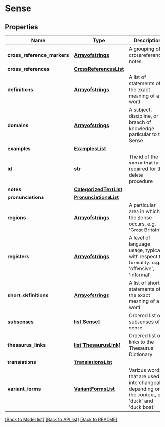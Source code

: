 # Sense

## Properties
Name | Type | Description | Notes
------------ | ------------- | ------------- | -------------
**cross_reference_markers** | [**Arrayofstrings**](Arrayofstrings.md) | A grouping of crossreference notes. | [optional] 
**cross_references** | [**CrossReferencesList**](CrossReferencesList.md) |  | [optional] 
**definitions** | [**Arrayofstrings**](Arrayofstrings.md) | A list of statements of the exact meaning of a word | [optional] 
**domains** | [**Arrayofstrings**](Arrayofstrings.md) | A subject, discipline, or branch of knowledge particular to the Sense | [optional] 
**examples** | [**ExamplesList**](ExamplesList.md) |  | [optional] 
**id** | **str** | The id of the sense that is required for the delete procedure | [optional] 
**notes** | [**CategorizedTextList**](CategorizedTextList.md) |  | [optional] 
**pronunciations** | [**PronunciationsList**](PronunciationsList.md) |  | [optional] 
**regions** | [**Arrayofstrings**](Arrayofstrings.md) | A particular area in which the Sense occurs, e.g. &#39;Great Britain&#39; | [optional] 
**registers** | [**Arrayofstrings**](Arrayofstrings.md) | A level of language usage, typically with respect to formality. e.g. &#39;offensive&#39;, &#39;informal&#39; | [optional] 
**short_definitions** | [**Arrayofstrings**](Arrayofstrings.md) | A list of short statements of the exact meaning of a word | [optional] 
**subsenses** | [**list[Sense]**](Sense.md) | Ordered list of subsenses of a sense | [optional] 
**thesaurus_links** | [**list[ThesaurusLink]**](ThesaurusLink.md) | Ordered list of links to the Thesaurus Dictionary | [optional] 
**translations** | [**TranslationsList**](TranslationsList.md) |  | [optional] 
**variant_forms** | [**VariantFormsList**](VariantFormsList.md) | Various words that are used interchangeably depending on the context, e.g &#39;duck&#39; and &#39;duck boat&#39; | [optional] 

[[Back to Model list]](../README.md#documentation-for-models) [[Back to API list]](../README.md#documentation-for-api-endpoints) [[Back to README]](../README.md)


